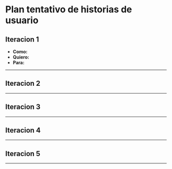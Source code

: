 # Plan tentativo  de historias de usuario

## Iteracion 1
* **Como:**
* **Quiero:**
* **Para:**

---
## Iteracion 2
---
## Iteracion 3
---
## Iteracion 4
---
## Iteracion 5
---
